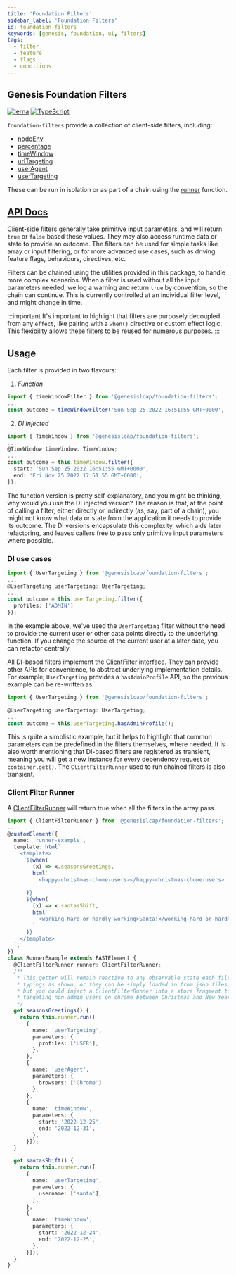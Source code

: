 ```yaml
---
title: 'Foundation Filters'
sidebar_label: 'Foundation Filters'
id: foundation-filters
keywords: [genesis, foundation, ui, filters]
tags:
  - filter
  - feature
  - flags
  - conditions
---
```


## Genesis Foundation Filters

[![lerna](https://img.shields.io/badge/maintained%20with-lerna-cc00ff.svg)](https://lerna.js.org/)
[![TypeScript](https://img.shields.io/badge/%3C%2F%3E-TypeScript-%230074c1.svg)](https://www.typescriptlang.org/)

`foundation-filters` provide a collection of client-side filters, including:

* [nodeEnv](./docs/api/foundation-filters.nodeenvfilter.md)
* [percentage](./docs/api/foundation-filters.percentagefilter.md)
* [timeWindow](./docs/api/foundation-filters.timewindowfilter.md)
* [urlTargeting](./docs/api/foundation-filters.urltargetingfilter.md)
* [userAgent](./docs/api/foundation-filters.useragentfilter.md)
* [userTargeting](./docs/api/foundation-filters.usertargetingfilter.md)

These can be run in isolation or as part of a chain using the [runner](./docs/api/foundation-filters.runner.md) function.

## [API Docs](./docs/api/index.md)

Client-side filters generally take primitive input parameters, and will return `true` or `false` based these
values. They may also access runtime data or state to provide an outcome. The filters can be used for simple tasks like array
or input filtering, or for more advanced use cases, such as driving feature flags, behaviours, directives, etc.

Filters can be chained using the utilities provided in this package, to handle more complex scenarios. When a filter is
used without all the input parameters needed, we log a warning and return `true` by convention, so the chain can continue.
This is currently controlled at an individual filter level, and might change in time.

:::important
It's important to highlight that filters are purposely decoupled from any `effect`, like pairing with a `when()`
directive or custom effect logic. This flexibility allows these filters to be reused for numerous purposes.
:::

## Usage

Each filter is provided in two flavours:

1. *Function*

```ts
import { timeWindowFilter } from '@genesislcap/foundation-filters';
...
const outcome = timeWindowFilter('Sun Sep 25 2022 16:51:55 GMT+0000', 'Fri Nov 25 2022 17:51:55 GMT+0000');
```

2. *DI Injected*

```ts
import { TimeWindow } from '@genesislcap/foundation-filters';
...
@TimeWindow timeWindow: TimeWindow;
...
const outcome = this.timeWindow.filter({
  start: 'Sun Sep 25 2022 16:51:55 GMT+0000',
  end: 'Fri Nov 25 2022 17:51:55 GMT+0000',
});
```

The function version is pretty self-explanatory, and you might be thinking, why would you use the DI injected version? The
reason is that, at the point of calling a filter, either directly or indirectly (as, say, part of a chain), you might not know what
data or state from the application it needs to provide its outcome. The DI versions encapsulate this complexity, which
aids later refactoring, and leaves callers free to pass only primitive input parameters where possible.

### DI use cases

```ts
import { UserTargeting } from '@genesislcap/foundation-filters';
...
@UserTargeting userTargeting: UserTargeting;
...
const outcome = this.userTargeting.filter({
  profiles: ['ADMIN']
});
```

In the example above,  we've used the `UserTargeting` filter without the need to provide the current user or other data points directly to
the underlying function. If you change the source of the current user at a later date, you can refactor centrally.

All DI-based filters implement the [ClientFilter](./docs/api/foundation-filters.clientfilter.md) interface. They
can provide other APIs for convenience, to abstract underlying implementation details. For example, `UserTargeting`
provides a `hasAdminProfile` API, so the previous example can be re-written as:

```ts
import { UserTargeting } from '@genesislcap/foundation-filters';
...
@UserTargeting userTargeting: UserTargeting;
...
const outcome = this.userTargeting.hasAdminProfile();
```

This is quite a simplistic example, but it helps to highlight that common parameters can be predefined in the
filters themselves, where needed. It is also worth mentioning that DI-based filters are registered as transient, meaning
you will get a new instance for every dependency request or `container.get()`. The `ClientFilterRunner` used to run chained
filters is also transient.

### Client Filter Runner

A [ClientFilterRunner](./docs/api/foundation-filters.clientfilterrunner.md) will return true when all the filters in the array pass.

```ts
import { ClientFilterRunner } from '@genesislcap/foundation-filters';
...
@customElement({
  name: 'runner-example',
  template: html`
    <template>
      ${when(
        (x) => x.seasonsGreetings,
        html`
          <happy-christmas-chome-users></happy-christmas-chome-users>
        `
      )}
      ${when(
        (x) => x.santasShift,
        html`
          <working-hard-or-hardly-working>Santa!</working-hard-or-hardly-working>
        `
      )}
    </template>
  `,
})
class RunnerExample extends FASTElement {
  @ClientFilterRunner runner: ClientFilterRunner;
  /**
   * This getter will remain reactive to any observable state each filter may use. Filters can be defined with strong
   * typings as shown, or they can be simply loaded in from json files etc. Here we've defined the chain in the element,
   * but you could inject a ClientFilterRunner into a store fragment to centralise and share such logic. Here we're
   * targeting non-admin users on chrome between Christmas and New Year.
   */
  get seasonsGreetings() {
    return this.runner.run([
      {
        name: 'userTargeting',
        parameters: {
          profiles: ['USER'],
        },
      },
      {
        name: 'userAgent',
        parameters: {
          browsers: ['Chrome']
        },
      },
      {
        name: 'timeWindow',
        parameters: {
          start: '2022-12-25',
          end: '2022-12-31',
        },
      }]);
  }

  get santasShift() {
    return this.runner.run([
      {
        name: 'userTargeting',
        parameters: {
          username: ['santa'],
        },
      },
      {
        name: 'timeWindow',
        parameters: {
          start: '2022-12-24',
          end: '2022-12-25',
        },
      }]);
  }
}
```
